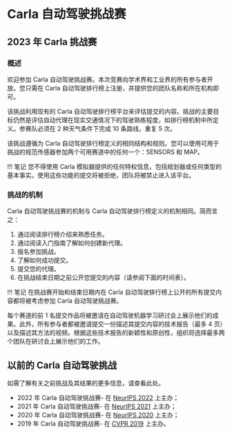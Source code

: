 # Carla 自动驾驶挑战赛

## 2023 年 Carla 挑战赛

### 概述
欢迎参加 Carla 自动驾驶挑战赛。本次竞赛向学术界和工业界的所有参与者开放。您只需在 Carla 自动驾驶排行榜上注册，并提供您的团队名称和所在机构即可。

该挑战利用现有的 Carla 自动驾驶排行榜平台来评估提交的内容。挑战的主要目标仍然是评估自动代理在现实交通情况下的驾驶熟练程度，如排行榜机制中所定义。参赛队必须在 2 种天气条件下完成 10 条路线，重复 5 次。

该挑战遵循为 Carla 自动驾驶排行榜定义的相同结构和规则。您可以使用可用于挑战的规范传感器参加两个可用赛道中的任何一个：SENSORS 和 MAP。

!!! 笔记
    您不得使用 Carla 模拟器提供的任何特权信息，包括规划器或任何类型的基本事实。使用这些功能的提交将被拒绝，团队将被禁止进入该平台。


### 挑战的机制
Carla 自动驾驶挑战赛的机制与 Carla 自动驾驶排行榜定义的机制相同。简而言之：

1. 通过阅读排行榜介绍来熟悉任务。
2. 通过阅读入门指南了解如何创建新代理。
3. 报名参加挑战。
4. 了解如何成功提交。
5. 提交您的代理。
6. 在挑战结束日期之前公开您提交的内容（请参阅下面的时间表）。

!!! 笔记
    在挑战赛开始和结束日期内在 Carla 自动驾驶排行榜上公开的所有提交内容都将被考虑参加 Carla 自动驾驶挑战赛。

每个赛道的前 1 名提交作品将被邀请在自动驾驶机器学习研讨会上展示他们的成果。此外，所有参与者都被邀请提交一份描述其提交内容的技术报告（最多 4 页）以及描述其方法的视频。根据这些技术报告的新颖性和原创性，组织将选择最多两个团队在研讨会上展示他们的工作。


## 以前的 Carla 自动驾驶挑战
如需了解有关之前挑战及其结果的更多信息，请查看此处。

* 2022 年 Carla 自动驾驶挑战赛- 在 [NeurIPS 2022](https://nips.cc/Conferences/2022) 上主办；
* 2021 年 Carla 自动驾驶挑战赛- 在 [NeurIPS 2021](https://nips.cc/Conferences/2021) 上主办；
* 2020 年 Carla 自动驾驶挑战赛- 在 [NeurIPS 2020](https://nips.cc/Conferences/2020) 上主办；
* 2019 年 Carla 自动驾驶挑战赛- 在 [CVPR 2019](https://cvpr2019.thecvf.com/) 上主办。



